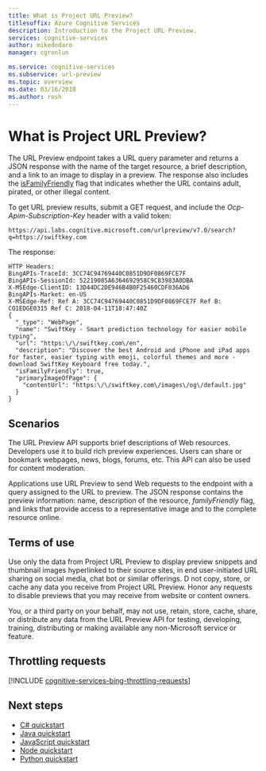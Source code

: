 ```yaml
---
title: What is Project URL Preview?
titlesuffix: Azure Cognitive Services
description: Introduction to the Project URL Preview.
services: cognitive-services
author: mikedodaro
manager: cgronlun

ms.service: cognitive-services
ms.subservice: url-preview
ms.topic: overview
ms.date: 03/16/2018
ms.author: rosh
---
```


# What is Project URL Preview?
The URL Preview endpoint takes a URL query parameter and returns a JSON response with the name of the target resource, a brief description, and a link to an image to display in a preview. The response also includes the [isFamilyFriendly](url-preview-reference.md#query-parameters) flag that indicates whether the URL contains adult, pirated, or other illegal content. 

To get URL preview results, submit a GET request, and include the *Ocp-Apim-Subscription-Key* header with a valid token:  
```
https://api.labs.cognitive.microsoft.com/urlpreview/v7.0/search?q=https://swiftkey.com

```
The response: 
```
HTTP Headers:
BingAPIs-TraceId: 3CC74C94769440C0851D9DF0869FCE7F
BingAPIs-SessionId: 52219085A6364692958C9C83983A0DBA
X-MSEdge-ClientID: 13D44DC2DE946B4B0F25460CDF036AD6
BingAPIs-Market: en-US
X-MSEdge-Ref: Ref A: 3CC74C94769440C0851D9DF0869FCE7F Ref B: CO1EDGE0315 Ref C: 2018-04-11T18:47:40Z
{
  "_type": "WebPage",
  "name": "SwiftKey - Smart prediction technology for easier mobile typing",
  "url": "https:\/\/swiftkey.com\/en",
  "description": "Discover the best Android and iPhone and iPad apps for faster, easier typing with emoji, colorful themes and more - download SwiftKey Keyboard free today.",
  "isFamilyFriendly": true,
  "primaryImageOfPage": {
    "contentUrl": "https:\/\/swiftkey.com\/images\/og\/default.jpg"
  }
}

```
## Scenarios 

The URL Preview API supports brief descriptions of Web resources. Developers use it to build rich preview experiences.  Users can share or bookmark webpages, news, blogs, forums, etc. This API can also be used for content moderation.    

Applications use URL Preview to send Web requests to the endpoint with a query assigned to the URL to preview.  The JSON response contains the preview information: name, description of the resource, *familyFriendly* flag, and links that provide access to a representative image and to the complete resource online. 

## Terms of use
Use only the data from Project URL Preview to display preview snippets and thumbnail images hyperlinked to their source sites, in end user-initiated URL sharing on social media, chat bot or similar offerings. D not copy, store, or cache any data you receive from Project URL Preview. Honor any requests to disable previews that you may receive from website or content owners.

You, or a third party on your behalf, may not use, retain, store, cache, share, or distribute any data from the URL Preview API for testing, developing, training, distributing or making available any non-Microsoft service or feature. 

## Throttling requests

[!INCLUDE [cognitive-services-bing-throttling-requests](../../../../includes/cognitive-services-bing-throttling-requests.md)]

## Next steps
- [C# quickstart](csharp.md)
- [Java quickstart](java-quickstart.md)
- [JavaScript quickstart](javascript.md)
- [Node quickstart](node-quickstart.md)
- [Python quickstart](python-quickstart.md)
